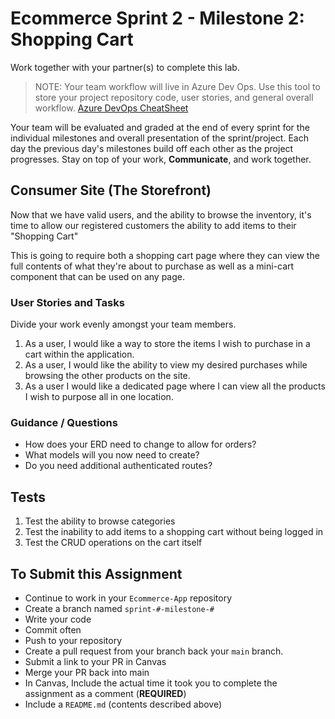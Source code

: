 # Ecommerce Sprint 2 - Milestone 2:  Shopping Cart

Work together with your partner(s) to complete this lab.

> NOTE: Your team workflow will live in Azure Dev Ops. Use this tool to store your project repository code, user stories, and general overall workflow. [Azure DevOps CheatSheet](https://codefellows.github.io/code-401-dotnet-guide/Curriculum/ECom_Project/AzureDevOps_CheatSheet)

Your team will be evaluated and graded at the end of every sprint for the individual milestones and overall presentation of the sprint/project. Each day the previous day's milestones build off each other as the project progresses. Stay on top of your work, **Communicate**, and work together.

## Consumer Site (The Storefront)

Now that we have valid users, and the ability to browse the inventory, it's time to allow our registered customers the ability to add items to their "Shopping Cart"

This is going to require both a shopping cart page where they can view the full contents of what they're about to purchase as well as a mini-cart component that can be used on any page.

### User Stories and Tasks

Divide your work evenly amongst your team members.

1. As a user, I would like a way to store the items I wish to purchase in a cart within the application.
1. As a user, I would like the ability to view my desired purchases while browsing the other products on the site.
1. As a user I would like a dedicated page where I can view all the products I wish to purpose all in one location.

### Guidance / Questions

- How does your ERD need to change to allow for orders?
- What models will you now need to create?
- Do you need additional authenticated routes?

## Tests

1. Test the ability to browse categories
1. Test the inability to add items to a shopping cart without being logged in
1. Test the CRUD operations on the cart itself

## To Submit this Assignment

- Continue to work in your `Ecommerce-App` repository
- Create a branch named `sprint-#-milestone-#`
- Write your code
- Commit often
- Push to your repository
- Create a pull request from your branch back your `main` branch.
- Submit a link to your PR in Canvas
- Merge your PR back into main
- In Canvas, Include the actual time it took you to complete the assignment as a comment (**REQUIRED**)
- Include a `README.md` (contents described above)


